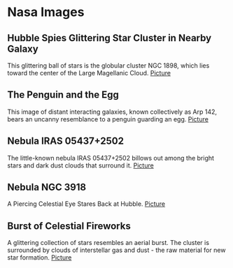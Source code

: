 # Nasa Images

## Hubble Spies Glittering Star Cluster in Nearby Galaxy
This glittering ball of stars is the globular cluster NGC 1898, which lies toward the center of the Large Magellanic Cloud.
[Picture](src/assets/images/potw1840a.jpg)

## The Penguin and the Egg
This image of distant interacting galaxies, known collectively as Arp 142, bears an uncanny resemblance to a penguin guarding an egg.
[Picture](src/assets/images/pia22092.jpg) 

## Nebula IRAS 05437+2502 
The little-known nebula IRAS 05437+2502 billows out among the bright stars and dark dust clouds that surround it.
[Picture](src/assets/images/potw1008a.jpg) 

## Nebula NGC 3918
A Piercing Celestial Eye Stares Back at Hubble.
[Picture](src/assets/images/potw1015a.jpg)

## Burst of Celestial Fireworks
A glittering collection of stars resembles an aerial burst. The cluster is surrounded by clouds of interstellar gas and dust - the raw material for new star formation.
[Picture](src/assets/images/stsci-gallery-1022a-2000x960.jpg)

 

